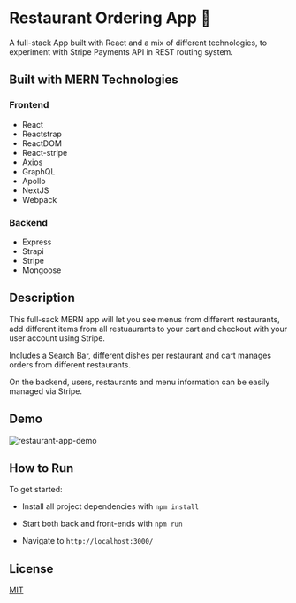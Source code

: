 # Restaurant Ordering App 🍜

A full-stack App built with React and a mix of different technologies, to experiment with Stripe Payments API in REST routing system.

## Built with MERN Technologies

### Frontend

- React
- Reactstrap
- ReactDOM
- React-stripe
- Axios
- GraphQL
- Apollo
- NextJS
- Webpack

### Backend

- Express
- Strapi
- Stripe
- Mongoose

## Description

This full-sack MERN app will let you see menus from different restaurants, add different items from all restuaurants to your cart and checkout with your user account using Stripe.

Includes a Search Bar, different dishes per restaurant and cart manages orders from different restaurants.

On the backend, users, restaurants and menu information can be easily managed via Stripe.

## Demo


![restaurant-app-demo](https://user-images.githubusercontent.com/71361700/209899179-d7d2b6a1-9388-4abb-aa2d-08dddea66a6f.gif)



## How to Run

To get started:

- Install all project dependencies with `npm install`

- Start both back and front-ends with `npm run`

- Navigate to `http://localhost:3000/`

## License

[MIT](https://choosealicense.com/licenses/mit/)

